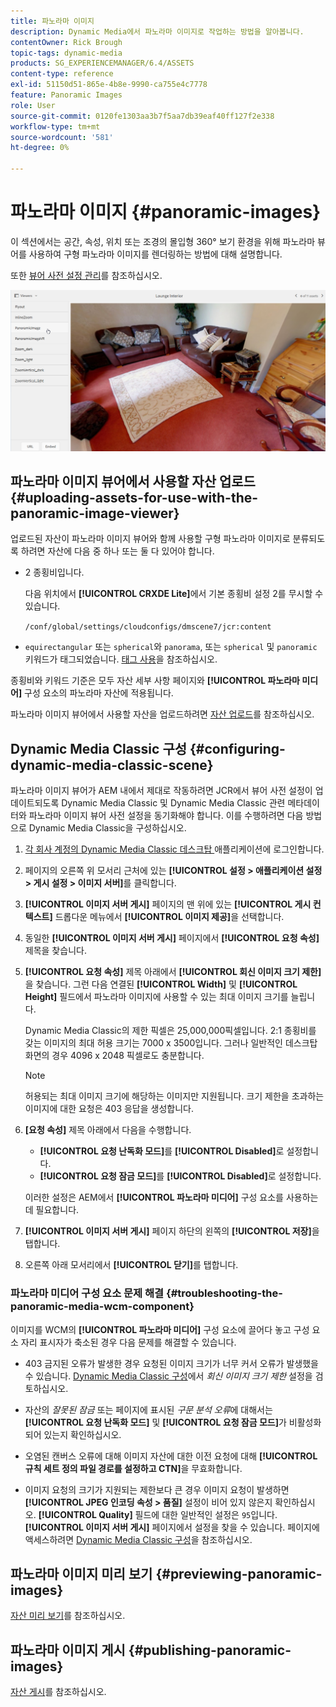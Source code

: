 ```yaml
---
title: 파노라마 이미지
description: Dynamic Media에서 파노라마 이미지로 작업하는 방법을 알아봅니다.
contentOwner: Rick Brough
topic-tags: dynamic-media
products: SG_EXPERIENCEMANAGER/6.4/ASSETS
content-type: reference
exl-id: 51150d51-865e-4b8e-9990-ca755e4c7778
feature: Panoramic Images
role: User
source-git-commit: 0120fe1303aa3b7f5aa7db39eaf40ff127f2e338
workflow-type: tm+mt
source-wordcount: '581'
ht-degree: 0%

---
```


# 파노라마 이미지 {#panoramic-images}

이 섹션에서는 공간, 속성, 위치 또는 조경의 몰입형 360° 보기 환경을 위해 파노라마 뷰어를 사용하여 구형 파노라마 이미지를 렌더링하는 방법에 대해 설명합니다.

또한 [뷰어 사전 설정 관리](managing-viewer-presets.md)를 참조하십시오.

![파노라마 이미지2](assets/panoramic-image2.png)

## 파노라마 이미지 뷰어에서 사용할 자산 업로드 {#uploading-assets-for-use-with-the-panoramic-image-viewer}

업로드된 자산이 파노라마 이미지 뷰어와 함께 사용할 구형 파노라마 이미지로 분류되도록 하려면 자산에 다음 중 하나 또는 둘 다 있어야 합니다.

* 2 종횡비입니다.

   다음 위치에서 **[!UICONTROL CRXDE Lite]**&#x200B;에서 기본 종횡비 설정 2를 무시할 수 있습니다.

   `/conf/global/settings/cloudconfigs/dmscene7/jcr:content`

* `equirectangular` 또는 `spherical`와 `panorama`, 또는 `spherical` 및 `panoramic` 키워드가 태그되었습니다. [태그 사용](/help/sites-authoring/tags.md)을 참조하십시오.

종횡비와 키워드 기준은 모두 자산 세부 사항 페이지와 **[!UICONTROL 파노라마 미디어]** 구성 요소의 파노라마 자산에 적용됩니다.

파노라마 이미지 뷰어에서 사용할 자산을 업로드하려면 [자산 업로드](managing-assets-touch-ui.md#uploading-assets)를 참조하십시오.

## Dynamic Media Classic 구성 {#configuring-dynamic-media-classic-scene}

파노라마 이미지 뷰어가 AEM 내에서 제대로 작동하려면 JCR에서 뷰어 사전 설정이 업데이트되도록 Dynamic Media Classic 및 Dynamic Media Classic 관련 메타데이터와 파노라마 이미지 뷰어 사전 설정을 동기화해야 합니다. 이를 수행하려면 다음 방법으로 Dynamic Media Classic을 구성하십시오.

1. [각 회사 계정의 Dynamic Media Classic 데스크탑 ](https://experienceleague.adobe.com/docs/dynamic-media-classic/using/intro/dynamic-media-classic-desktop-app.html#system-requirements-dmc-app) 애플리케이션에 로그인합니다.

1. 페이지의 오른쪽 위 모서리 근처에 있는 **[!UICONTROL 설정 > 애플리케이션 설정 > 게시 설정 > 이미지 서버]**&#x200B;를 클릭합니다.
1. **[!UICONTROL 이미지 서버 게시]** 페이지의 맨 위에 있는 **[!UICONTROL 게시 컨텍스트]** 드롭다운 메뉴에서 **[!UICONTROL 이미지 제공]**&#x200B;을 선택합니다.

1. 동일한 **[!UICONTROL 이미지 서버 게시]** 페이지에서 **[!UICONTROL 요청 속성]** 제목을 찾습니다.
1. **[!UICONTROL 요청 속성]** 제목 아래에서 **[!UICONTROL 회신 이미지 크기 제한]**&#x200B;을 찾습니다. 그런 다음 연결된 **[!UICONTROL Width]** 및 **[!UICONTROL Height]** 필드에서 파노라마 이미지에 사용할 수 있는 최대 이미지 크기를 늘립니다.

   Dynamic Media Classic의 제한 픽셀은 25,000,000픽셀입니다. 2:1 종횡비를 갖는 이미지의 최대 허용 크기는 7000 x 3500입니다. 그러나 일반적인 데스크탑 화면의 경우 4096 x 2048 픽셀로도 충분합니다.

   >[!NOTE]
   >
   >허용되는 최대 이미지 크기에 해당하는 이미지만 지원됩니다. 크기 제한을 초과하는 이미지에 대한 요청은 403 응답을 생성합니다.

1. **[요청 속성]** 제목 아래에서 다음을 수행합니다.

   * **[!UICONTROL 요청 난독화 모드]**&#x200B;를 **[!UICONTROL Disabled]**&#x200B;로 설정합니다.
   * **[!UICONTROL 요청 잠금 모드]**&#x200B;를 **[!UICONTROL Disabled]**&#x200B;로 설정합니다.

   이러한 설정은 AEM에서 **[!UICONTROL 파노라마 미디어]** 구성 요소를 사용하는 데 필요합니다.

1. **[!UICONTROL 이미지 서버 게시]** 페이지 하단의 왼쪽의 **[!UICONTROL 저장]**&#x200B;을 탭합니다.

1. 오른쪽 아래 모서리에서 **[!UICONTROL 닫기]**&#x200B;를 탭합니다.

### 파노라마 미디어 구성 요소 문제 해결 {#troubleshooting-the-panoramic-media-wcm-component}

이미지를 WCM의 **[!UICONTROL 파노라마 미디어]** 구성 요소에 끌어다 놓고 구성 요소 자리 표시자가 축소된 경우 다음 문제를 해결할 수 있습니다.

* 403 금지된 오류가 발생한 경우 요청된 이미지 크기가 너무 커서 오류가 발생했을 수 있습니다. [Dynamic Media Classic 구성](#configuring-dynamic-media-classic-scene)에서 *회신 이미지 크기 제한* 설정을 검토하십시오.

* 자산의 *잘못된 잠금* 또는 페이지에 표시된 *구문 분석 오류*&#x200B;에 대해서는 **[!UICONTROL 요청 난독화 모드]** 및 **[!UICONTROL 요청 잠금 모드]**&#x200B;가 비활성화되어 있는지 확인하십시오.
* 오염된 캔버스 오류에 대해 이미지 자산에 대한 이전 요청에 대해 **[!UICONTROL 규칙 세트 정의 파일 경로를 설정하고 CTN]**&#x200B;을 무효화합니다.
* 이미지 요청의 크기가 지원되는 제한보다 큰 경우 이미지 요청이 발생하면 **[!UICONTROL JPEG 인코딩 속성 > 품질]** 설정이 비어 있지 않은지 확인하십시오. **[!UICONTROL Quality]** 필드에 대한 일반적인 설정은 `95`입니다. **[!UICONTROL 이미지 서버 게시]** 페이지에서 설정을 찾을 수 있습니다. 페이지에 액세스하려면 [Dynamic Media Classic 구성](#configuring-dynamic-media-classic-scene)을 참조하십시오.

## 파노라마 이미지 미리 보기 {#previewing-panoramic-images}

[자산 미리 보기](previewing-assets.md)를 참조하십시오.

## 파노라마 이미지 게시 {#publishing-panoramic-images}

[자산 게시](publishing-dynamicmedia-assets.md)를 참조하십시오.
